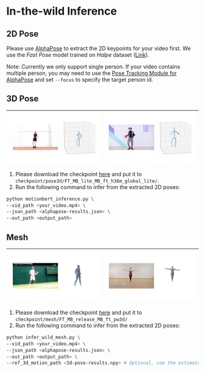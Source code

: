 # In-the-wild Inference

## 2D Pose

Please use [AlphaPose](https://github.com/MVIG-SJTU/AlphaPose#quick-start) to extract the 2D keypoints for your video first. We use the *Fast Pose* model trained on *Halpe* dataset ([Link](https://github.com/MVIG-SJTU/AlphaPose/blob/master/docs/MODEL_ZOO.md#halpe-dataset-26-keypoints)).

Note: Currently we only support single person. If your video contains multiple person, you may need to use the [Pose Tracking Module for AlphaPose](https://github.com/MVIG-SJTU/AlphaPose/tree/master/trackers) and set `--focus` to specify the target person id.



## 3D Pose

| ![pose_1](https://github.com/motionbert/motionbert.github.io/blob/main/assets/pose_1.gif?raw=true) | ![pose_2](https://raw.githubusercontent.com/motionbert/motionbert.github.io/main/assets/pose_2.gif) |
| ------------------------------------------------------------ | ------------------------------------------------------------ |


1. Please download the checkpoint [here](https://1drv.ms/f/s!AvAdh0LSjEOlgT67igq_cIoYvO2y?e=bfEc73) and put it to `checkpoint/pose3d/FT_MB_lite_MB_ft_h36m_global_lite/`.
1. Run the following command to infer from the extracted 2D poses:
```bash
python motionbert_inference.py \
--vid_path <your_video.mp4> \
--json_path <alphapose-results.json> \
--out_path <output_path>
```



## Mesh

| ![mesh_1](https://raw.githubusercontent.com/motionbert/motionbert.github.io/main/assets/mesh_1.gif) | ![mesh_2](https://github.com/motionbert/motionbert.github.io/blob/main/assets/mesh_2.gif?raw=true) |
| ------------------------------------------------------------ | ----------- |

1. Please download the checkpoint [here](https://1drv.ms/f/s!AvAdh0LSjEOlgTmgYNslCDWMNQi9?e=WjcB1F) and put it to `checkpoint/mesh/FT_MB_release_MB_ft_pw3d/`
2. Run the following command to infer from the extracted 2D poses:
```bash
python infer_wild_mesh.py \
--vid_path <your_video.mp4> \
--json_path <alphapose-results.json> \
--out_path <output_path> \
--ref_3d_motion_path <3d-pose-results.npy> # Optional, use the estimated 3D motion for root trajectory.
```







